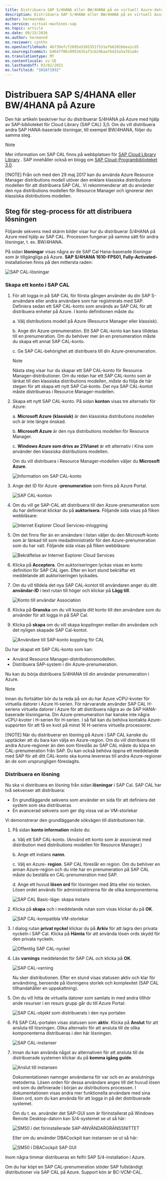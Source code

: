 ```yaml
---
title: Distribuera SAP S/4HANA eller BW/4HANA på en virtuell Azure-dator | Microsoft Docs
description: Distribuera SAP S/4HANA eller BW/4HANA på en virtuell Azure-dator
author: hermanndms
ms.service: virtual-machines-sap
ms.topic: article
ms.date: 09/15/2016
ms.author: hermannd
ms.reviewer: cynthn
ms.openlocfilehash: 4b739efcf2695a5385351f531efb6201bbea1cd5
ms.sourcegitcommit: b4647f06c0953435af3cb24baaf6d15a5a761a9c
ms.translationtype: MT
ms.contentlocale: sv-SE
ms.lasthandoff: 03/02/2021
ms.locfileid: "101671932"
---
```

# <a name="deploy-sap-s4hana-or-bw4hana-on-azure"></a>Distribuera SAP S/4HANA eller BW/4HANA på Azure
Den här artikeln beskriver hur du distribuerar S/4HANA på Azure med hjälp av SAP-biblioteket för Cloud Library (SAP CAL) 3,0. Om du vill distribuera andra SAP HANA-baserade lösningar, till exempel BW/4HANA, följer du samma steg.

> [!NOTE]
> Mer information om SAP CAL finns på webbplatsen för [SAP Cloud Library Library](https://cal.sap.com/) . SAP innehåller också en blogg om [SAP Cloud-Programbiblioteket 3,0](https://scn.sap.com/community/cloud-appliance-library/blog/2016/05/27/sap-cloud-appliance-library-30-came-with-a-new-user-experience).
> 
> [!NOTE]
> Från och med den 29 maj 2017 kan du använda Azure Resource Manager distributions modell utöver den enklare klassiska distributions modellen för att distribuera SAP CAL. Vi rekommenderar att du använder den nya distributions modellen för Resource Manager och ignorerar den klassiska distributions modellen.

## <a name="step-by-step-process-to-deploy-the-solution"></a>Steg för steg-process för att distribuera lösningen

Följande sekvens med skärm bilder visar hur du distribuerar S/4HANA på Azure med hjälp av SAP CAL. Processen fungerar på samma sätt för andra lösningar, t. ex. BW/4HANA.

På sidan **lösningar** visas några av de SAP Cal Hana-baserade lösningar som är tillgängliga på Azure. **SAP S/4HANA 1610-FPS01, Fully-Activated-** installationen finns på den mittersta raden:

![SAP CAL-lösningar](./media/cal-s4h/s4h-pic-1c.png)

### <a name="create-an-account-in-the-sap-cal"></a>Skapa ett konto i SAP CAL
1. För att logga in på SAP CAL för första gången använder du din SAP S-användare eller andra användare som har registrerats med SAP. Definiera sedan ett SAP CAL-konto som används av SAP CAL för att distribuera enheter på Azure. I konto definitionen måste du:

    a. Välj distributions modell på Azure (Resource Manager eller klassisk).

    b. Ange din Azure-prenumeration. Ett SAP CAL-konto kan bara tilldelas till en prenumeration. Om du behöver mer än en prenumeration måste du skapa ett annat SAP CAL-konto.

    c. Ge SAP CAL-behörighet att distribuera till din Azure-prenumeration.

   > [!NOTE]
   >  Nästa steg visar hur du skapar ett SAP CAL-konto för Resource Manager-distributioner. Om du redan har ett SAP CAL-konto som är länkat till den klassiska distributions modellen, *måste* du följa de här stegen för att skapa ett nytt SAP Cal-konto. Det nya SAP CAL-kontot måste distribueras i Resource Manager-modellen.

1. Skapa ett nytt SAP CAL-konto. På sidan **konton** visas tre alternativ för Azure: 

    a. **Microsoft Azure (klassisk)** är den klassiska distributions modellen och är inte längre önskad.

    b. **Microsoft Azure** är den nya distributions modellen för Resource Manager.

    c. **Windows Azure som drivs av 21Vianet** är ett alternativ i Kina som använder den klassiska distributions modellen.

    Om du vill distribuera i Resource Manager-modellen väljer du **Microsoft Azure**.

    ![Information om SAP CAL-konto](./media/cal-s4h/s4h-pic-2a.png)

1. Ange det ID för Azure **-prenumeration** som finns på Azure Portal.

   ![SAP CAL-konton](./media/cal-s4h/s4h-pic3c.png)

1. Om du vill ge SAP-CAL att distribuera till den Azure-prenumeration som du har definierat klickar du på **auktorisera**. Följande sida visas på fliken webbläsare:

   ![Internet Explorer Cloud Services-inloggning](./media/cal-s4h/s4h-pic4c.png)

1. Om det finns fler än en användare i listan väljer du den Microsoft-konto som är länkad till som medadministratör för den Azure-prenumeration som du har valt. Följande sida visas på fliken webbläsare:

   ![Bekräftelse av Internet Explorer Cloud Services](./media/cal-s4h/s4h-pic5a.png)

1. Klicka på **Acceptera**. Om auktoriseringen lyckas visas en konto definition för SAP CAL igen. Efter en kort stund bekräftar ett meddelande att auktoriseringen lyckades.

1. Om du vill tilldela det nya SAP CAL-kontot till användaren anger du ditt **användar-ID** i text rutan till höger och klickar på **Lägg till**.

   ![Konto till användar Association](./media/cal-s4h/s4h-pic8a.png)

1. Klicka på **Granska** om du vill koppla ditt konto till den användare som du använder för att logga in på SAP Cal. 
 
1. Klicka på **skapa** om du vill skapa kopplingen mellan din användare och det nyligen skapade SAP Cal-kontot.

   ![Användare till SAP-konto koppling för CAL](./media/cal-s4h/s4h-pic9b.png)

Du har skapat ett SAP CAL-konto som kan:

- Använd Resource Manager-distributionsmodellen.
- Distribuera SAP-system i din Azure-prenumeration.

Nu kan du börja distribuera S/4HANA till din användar prenumeration i Azure.

> [!NOTE]
> Innan du fortsätter bör du ta reda på om du har Azure vCPU-kvoter för virtuella datorer i Azure H-serien. För närvarande använder SAP CAL H-seriens virtuella datorer i Azure för att distribuera några av de SAP HANA-baserade lösningarna. Din Azure-prenumeration har kanske inte några vCPU-kvoter i H-serien för H-serien. I så fall kan du behöva kontakta Azure-supporten för att få en kvot på minst 16 H-seriens virtuella processorer.
> 
> [!NOTE]
> När du distribuerar en lösning på Azure i SAP CAL kanske du upptäcker att du bara kan välja en Azure-region. Om du vill distribuera till andra Azure-regioner än den som föreslås av SAP CAL måste du köpa en CAL-prenumeration från SAP. Du kan också behöva öppna ett meddelande med SAP för att ditt CAL-konto ska kunna levereras till andra Azure-regioner än de som ursprungligen föreslagits.

### <a name="deploy-a-solution"></a>Distribuera en lösning

Nu ska vi distribuera en lösning från sidan **lösningar** i SAP Cal. SAP CAL har två sekvenser att distribuera:

- En grundläggande sekvens som använder en sida för att definiera det system som ska distribueras
- En avancerad sekvens som ger dig vissa val av VM-storlekar 

Vi demonstrerar den grundläggande sökvägen till distributionen här.

1. På sidan **konto information** måste du:

    a. Välj ett SAP CAL-konto. (Använd ett konto som är associerat med distribution med distributions modellen för Resource Manager.)

    b. Ange ett instans **namn**.

    c. Välj en Azure- **region**. SAP CAL föreslår en region. Om du behöver en annan Azure-region och du inte har en prenumeration på SAP CAL måste du beställa en CAL-prenumeration med SAP.

    d. Ange ett huvud **lösen ord** för lösningen med åtta eller nio tecken. Lösen ordet används för administratörerna för de olika komponenterna.

   ![SAP CAL Basic-läge: skapa instans](./media/cal-s4h/s4h-pic10a.png)

1. Klicka på **skapa** och i meddelande rutan som visas klickar du på **OK**.

   ![SAP CAL-kompatibla VM-storlekar](./media/cal-s4h/s4h-pic10b.png)

1. I dialog rutan **privat nyckel** klickar du på **Arkiv** för att lagra den privata nyckeln i SAP Cal. Klicka på **Hämta** för att använda lösen ords skydd för den privata nyckeln. 

   ![Offentlig SAP CAL-nyckel](./media/cal-s4h/s4h-pic10c.png)

1. Läs **varnings** meddelandet för SAP CAL och klicka på **OK**.

   ![SAP CAL-varning](./media/cal-s4h/s4h-pic10d.png)

    Nu sker distributionen. Efter en stund visas statusen aktiv och klar för användning, beroende på lösningens storlek och komplexitet (SAP CAL tillhandahåller en uppskattning).

1. Om du vill hitta de virtuella datorer som samlats in med andra tillhör ande resurser i en resurs grupp går du till Azure Portal: 

   ![SAP CAL-objekt som distribuerats i den nya portalen](./media/cal-s4h/sapcaldeplyment_portalview.png)

1. På SAP CAL-portalen visas statusen som **aktiv**. Klicka på **Anslut** för att ansluta till lösningen. Olika alternativ för att ansluta till de olika komponenterna distribueras i den här lösningen.

   ![SAP CAL-instanser](./media/cal-s4h/active_solution.png)

1. Innan du kan använda något av alternativen för att ansluta till de distribuerade systemen klickar du på **komma igång guide**. 

   ![Anslut till instansen](./media/cal-s4h/connect_to_solution.png)

    Dokumentationen namnger användarna för var och en av anslutnings metoderna. Lösen orden för dessa användare anges till det huvud lösen ord som du definierade i början av distributions processen. I dokumentationen visas andra mer funktionella användare med sina lösen ord, som du kan använda för att logga in på det distribuerade systemet. 

    Om du t. ex. använder det SAP-GUI som är förinstallerat på Windows Remote Desktop-datorn kan S/4-systemet se ut så här:

   ![SM50 i det förinstallerade SAP-ANVÄNDARGRÄNSSNITTET](./media/cal-s4h/gui_sm50.png)

    Eller om du använder DBACockpit kan instansen se ut så här:

   ![SM50 i DBACockpit SAP GUI](./media/cal-s4h/dbacockpit.png)

Inom några timmar distribueras en felfri SAP S/4-installation i Azure.

Om du har köpt en SAP CAL-prenumeration stöder SAP fullständigt distributioner via SAP CAL på Azure. Support kön är BC-VCM-CAL.







